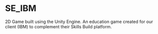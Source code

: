 # SE_IBM

2D Game built using the Unity Engine. An education game created for our client (IBM) to complement their Skills Build platform.
